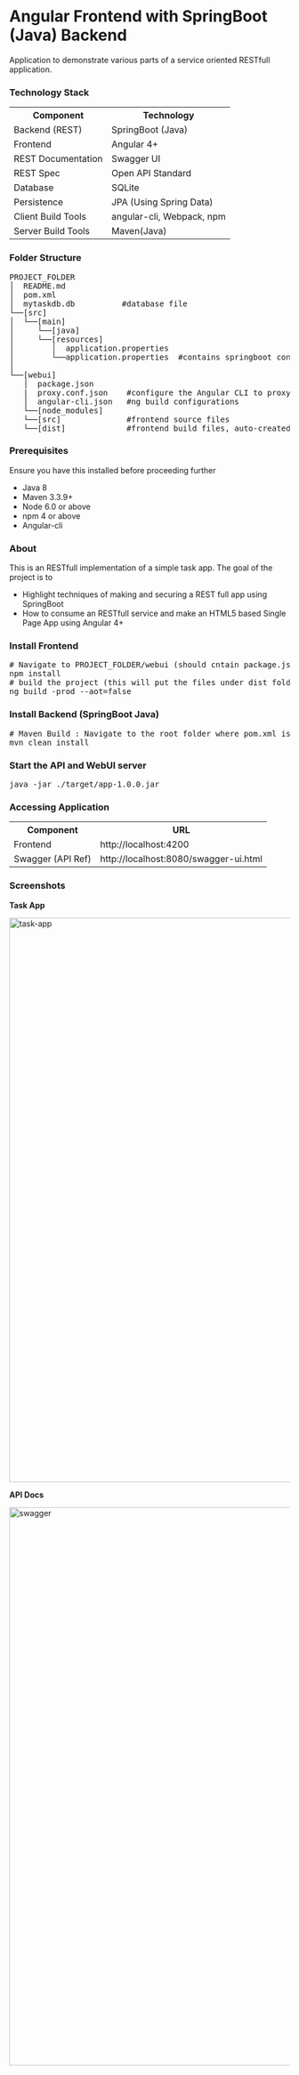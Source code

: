 # Angular Frontend with SpringBoot (Java) Backend
Application to demonstrate various parts of a service oriented RESTfull application.
<h3>Technology Stack</h3>
<table>
<th>Component</th><th>Technology</th>
<tr>
<td>Backend (REST)</td><td>SpringBoot (Java)</td>
</tr>
<tr>
<td>Frontend</td><td>Angular 4+</td>
</tr>
<tr>
<td>REST Documentation</td><td>Swagger UI</td>
</tr>
<tr>
<td>REST Spec</td><td>Open API Standard</td>
</tr>
<tr>
<td>Database</td><td>SQLite</td>
</tr>
<tr>
<td>Persistence</td><td>JPA (Using Spring Data)</td>
</tr>
<tr>
<td>Client Build Tools</td><td>angular-cli, Webpack, npm</td>
</tr>
<tr>
<td>Server Build Tools</td><td>Maven(Java) </td>
</tr>
</table>
<h3>Folder Structure</h3>
<pre>
PROJECT_FOLDER
│  README.md
│  pom.xml           
│  mytaskdb.db          #database file
└──[src]      
│  └──[main]      
│     └──[java]      
│     └──[resources]
│        │  application.properties         
│        └──application.properties  #contains springboot configurations 
│
└──[webui]
   │  package.json
   |  proxy.conf.json    #configure the Angular CLI to proxy API calls to backend server.
   │  angular-cli.json   #ng build configurations
   └──[node_modules]
   └──[src]              #frontend source files
   └──[dist]             #frontend build files, auto-created after running angular build: ng -build
</pre>
<h3>Prerequisites</h3>
Ensure you have this installed before proceeding further
<ul>
<li>Java 8</li>
<li>Maven 3.3.9+</li>
<li>Node 6.0 or above</li>
<li>npm 4 or above</li>
<li>Angular-cli</li>
</ul>
<h3>About</h3>
This is an RESTfull implementation of a simple task app. The goal of the project is to
<ul>
<li>Highlight techniques of making and securing a REST full app using SpringBoot</li>
<li>How to consume an RESTfull service and make an HTML5 based Single Page App using Angular 4+</li>
</ul>
<h3>Install Frontend</h3>
<pre>
# Navigate to PROJECT_FOLDER/webui (should cntain package.json )
npm install
# build the project (this will put the files under dist folder)
ng build -prod --aot=false
</pre>
<h3>Install Backend (SpringBoot Java)</h3>
<pre>
# Maven Build : Navigate to the root folder where pom.xml is present 
mvn clean install
</pre>
<h3>Start the API and WebUI server</h3>
<pre>
java -jar ./target/app-1.0.0.jar
</pre>
<h3>Accessing Application</h3>
<table>
<th>Component</th><th>URL</th>
<tr><td>Frontend</td><td>http://localhost:4200</td></tr>
<tr><td>Swagger (API Ref)</td><td>http://localhost:8080/swagger-ui.html</td></tr>
</table>
<h3>Screenshots</h3>
<p><strong>Task App</strong></p>
<img width="1015" alt="task-app" src="https://user-images.githubusercontent.com/1982291/27088427-354f4a72-508a-11e7-8601-7147be5d3cee.png">
<p><strong>API Docs</strong></p>
<img width="1004" alt="swagger" src="https://user-images.githubusercontent.com/1982291/27088462-4aba2170-508a-11e7-91cb-b86a798aa8fa.png">
